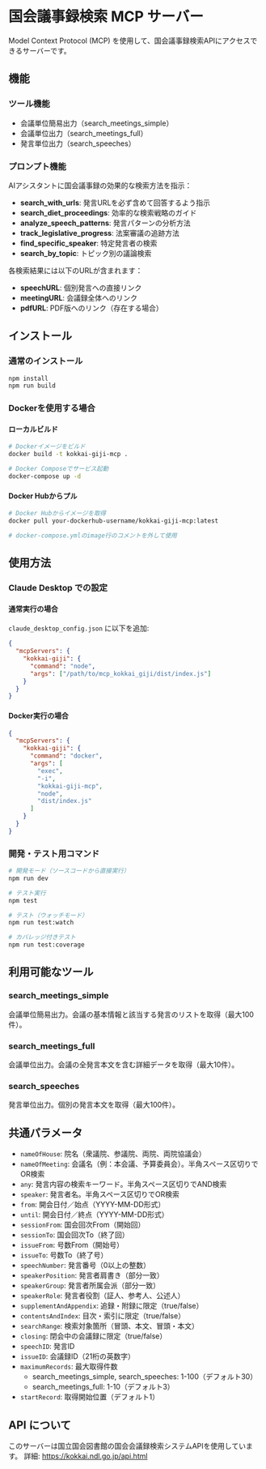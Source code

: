 # 国会議事録検索 MCP サーバー

Model Context Protocol (MCP) を使用して、国会議事録検索APIにアクセスできるサーバーです。

## 機能

### ツール機能
- 会議単位簡易出力（search_meetings_simple）
- 会議単位出力（search_meetings_full）
- 発言単位出力（search_speeches）

### プロンプト機能
AIアシスタントに国会議事録の効果的な検索方法を指示：
- **search_with_urls**: 発言URLを必ず含めて回答するよう指示
- **search_diet_proceedings**: 効率的な検索戦略のガイド
- **analyze_speech_patterns**: 発言パターンの分析方法
- **track_legislative_progress**: 法案審議の追跡方法
- **find_specific_speaker**: 特定発言者の検索
- **search_by_topic**: トピック別の議論検索

各検索結果には以下のURLが含まれます：
- **speechURL**: 個別発言への直接リンク
- **meetingURL**: 会議録全体へのリンク
- **pdfURL**: PDF版へのリンク（存在する場合）

## インストール

### 通常のインストール
```bash
npm install
npm run build
```

### Dockerを使用する場合

#### ローカルビルド
```bash
# Dockerイメージをビルド
docker build -t kokkai-giji-mcp .

# Docker Composeでサービス起動
docker-compose up -d
```

#### Docker Hubからプル
```bash
# Docker Hubからイメージを取得
docker pull your-dockerhub-username/kokkai-giji-mcp:latest

# docker-compose.ymlのimage行のコメントを外して使用
```

## 使用方法

### Claude Desktop での設定

#### 通常実行の場合
`claude_desktop_config.json` に以下を追加:

```json
{
  "mcpServers": {
    "kokkai-giji": {
      "command": "node",
      "args": ["/path/to/mcp_kokkai_giji/dist/index.js"]
    }
  }
}
```

#### Docker実行の場合
```json
{
  "mcpServers": {
    "kokkai-giji": {
      "command": "docker",
      "args": [
        "exec",
        "-i",
        "kokkai-giji-mcp",
        "node",
        "dist/index.js"
      ]
    }
  }
}
```

### 開発・テスト用コマンド

```bash
# 開発モード（ソースコードから直接実行）
npm run dev

# テスト実行
npm test

# テスト（ウォッチモード）
npm run test:watch

# カバレッジ付きテスト
npm run test:coverage
```


## 利用可能なツール

### search_meetings_simple
会議単位簡易出力。会議の基本情報と該当する発言のリストを取得（最大100件）。

### search_meetings_full  
会議単位出力。会議の全発言本文を含む詳細データを取得（最大10件）。

### search_speeches
発言単位出力。個別の発言本文を取得（最大100件）。

## 共通パラメータ

- `nameOfHouse`: 院名（衆議院、参議院、両院、両院協議会）
- `nameOfMeeting`: 会議名（例：本会議、予算委員会）。半角スペース区切りでOR検索
- `any`: 発言内容の検索キーワード。半角スペース区切りでAND検索
- `speaker`: 発言者名。半角スペース区切りでOR検索
- `from`: 開会日付／始点（YYYY-MM-DD形式）
- `until`: 開会日付／終点（YYYY-MM-DD形式）
- `sessionFrom`: 国会回次From（開始回）
- `sessionTo`: 国会回次To（終了回）
- `issueFrom`: 号数From（開始号）
- `issueTo`: 号数To（終了号）
- `speechNumber`: 発言番号（0以上の整数）
- `speakerPosition`: 発言者肩書き（部分一致）
- `speakerGroup`: 発言者所属会派（部分一致）
- `speakerRole`: 発言者役割（証人、参考人、公述人）
- `supplementAndAppendix`: 追録・附録に限定（true/false）
- `contentsAndIndex`: 目次・索引に限定（true/false）
- `searchRange`: 検索対象箇所（冒頭、本文、冒頭・本文）
- `closing`: 閉会中の会議録に限定（true/false）
- `speechID`: 発言ID
- `issueID`: 会議録ID（21桁の英数字）
- `maximumRecords`: 最大取得件数
  - search_meetings_simple, search_speeches: 1-100（デフォルト30）
  - search_meetings_full: 1-10（デフォルト3）
- `startRecord`: 取得開始位置（デフォルト1）

## API について

このサーバーは国立国会図書館の国会会議録検索システムAPIを使用しています。
詳細: https://kokkai.ndl.go.jp/api.html